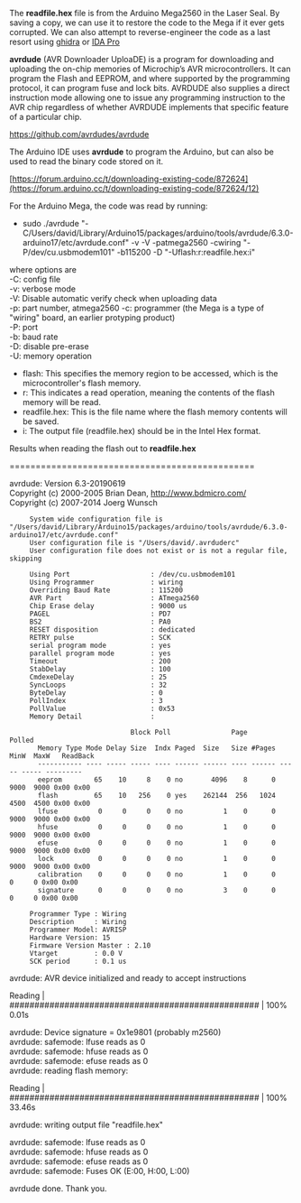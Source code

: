 The **readfile.hex** file is from the Arduino Mega2560 in the Laser Seal.
By saving a copy, we can use it to restore the code to the Mega if it ever gets corrupted.
We can also attempt to reverse-engineer the code as a last resort using [ghidra](https://en.wikipedia.org/wiki/Ghidra) or [IDA Pro](https://en.wikipedia.org/wiki/Interactive_Disassembler)

**avrdude** (AVR Downloader UploaDE) is a program for downloading and uploading the on-chip memories of Microchip’s AVR microcontrollers. It can program the Flash and EEPROM, and where supported by the programming protocol, it can program fuse and lock bits. AVRDUDE also supplies a direct instruction mode allowing one to issue any programming instruction to the AVR chip regardless of whether AVRDUDE implements that specific feature of a particular chip.

https://github.com/avrdudes/avrdude

The Arduino IDE uses **avrdude** to program the Arduino, but can also be used to read the binary code stored on it.

[https://forum.arduino.cc/t/downloading-existing-code/872624](https://forum.arduino.cc/t/downloading-existing-code/872624/12)

For the Arduino Mega, the code was read by running:

* sudo ./avrdude "-C/Users/david/Library/Arduino15/packages/arduino/tools/avrdude/6.3.0-arduino17/etc/avrdude.conf" -v -V -patmega2560 -cwiring "-P/dev/cu.usbmodem101" -b115200 -D "-Uflash:r:readfile.hex:i"

where options are  
-C: config file  
-v: verbose mode  
-V: Disable automatic verify check when uploading data  
-p: part number, atmega2560
-c: programmer (the Mega is a type of "wiring" board, an earlier protyping product)    
-P: port  
-b: baud rate  
-D: disable pre-erase  
-U: memory operation  
  
* flash: This specifies the memory region to be accessed, which is the microcontroller's flash memory.
* r: This indicates a read operation, meaning the contents of the flash memory will be read.
* readfile.hex: This is the file name where the flash memory contents will be saved.
* i: The output file (readfile.hex) should be in the Intel Hex format. 

Results when reading the flash out to **readfile.hex**

===============================================

avrdude: Version 6.3-20190619  
         Copyright (c) 2000-2005 Brian Dean, http://www.bdmicro.com/  
         Copyright (c) 2007-2014 Joerg Wunsch  

         System wide configuration file is "/Users/david/Library/Arduino15/packages/arduino/tools/avrdude/6.3.0-arduino17/etc/avrdude.conf"
         User configuration file is "/Users/david/.avrduderc"
         User configuration file does not exist or is not a regular file, skipping

         Using Port                    : /dev/cu.usbmodem101
         Using Programmer              : wiring
         Overriding Baud Rate          : 115200
         AVR Part                      : ATmega2560
         Chip Erase delay              : 9000 us
         PAGEL                         : PD7
         BS2                           : PA0
         RESET disposition             : dedicated
         RETRY pulse                   : SCK
         serial program mode           : yes
         parallel program mode         : yes
         Timeout                       : 200
         StabDelay                     : 100
         CmdexeDelay                   : 25
         SyncLoops                     : 32
         ByteDelay                     : 0
         PollIndex                     : 3
         PollValue                     : 0x53
         Memory Detail                 :

                                  Block Poll               Page                       Polled
           Memory Type Mode Delay Size  Indx Paged  Size   Size #Pages MinW  MaxW   ReadBack
           ----------- ---- ----- ----- ---- ------ ------ ---- ------ ----- ----- ---------
           eeprom        65    10     8    0 no       4096    8      0  9000  9000 0x00 0x00
           flash         65    10   256    0 yes    262144  256   1024  4500  4500 0x00 0x00
           lfuse          0     0     0    0 no          1    0      0  9000  9000 0x00 0x00
           hfuse          0     0     0    0 no          1    0      0  9000  9000 0x00 0x00
           efuse          0     0     0    0 no          1    0      0  9000  9000 0x00 0x00
           lock           0     0     0    0 no          1    0      0  9000  9000 0x00 0x00
           calibration    0     0     0    0 no          1    0      0     0     0 0x00 0x00
           signature      0     0     0    0 no          3    0      0     0     0 0x00 0x00

         Programmer Type : Wiring
         Description     : Wiring
         Programmer Model: AVRISP
         Hardware Version: 15
         Firmware Version Master : 2.10
         Vtarget         : 0.0 V
         SCK period      : 0.1 us

avrdude: AVR device initialized and ready to accept instructions

Reading | ################################################## | 100% 0.01s

avrdude: Device signature = 0x1e9801 (probably m2560)  
avrdude: safemode: lfuse reads as 0  
avrdude: safemode: hfuse reads as 0  
avrdude: safemode: efuse reads as 0  
avrdude: reading flash memory:  

Reading | ################################################## | 100% 33.46s

avrdude: writing output file "readfile.hex"

avrdude: safemode: lfuse reads as 0  
avrdude: safemode: hfuse reads as 0  
avrdude: safemode: efuse reads as 0  
avrdude: safemode: Fuses OK (E:00, H:00, L:00)  

avrdude done.  Thank you.



